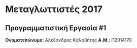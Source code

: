 # Μεταγλωττιστές 2017
## Προγραμματιστική Εργασία #1

**Ονοματεπώνυμο:**  Αλέξανδρος Καλαβήτης
**Α.Μ.:** Π2014170


